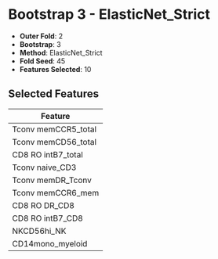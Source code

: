 # Bootstrap 3 - ElasticNet_Strict

- **Outer Fold**: 2
- **Bootstrap**: 3
- **Method**: ElasticNet_Strict
- **Fold Seed**: 45
- **Features Selected**: 10

## Selected Features

| Feature |
|---------|
| Tconv memCCR5_total |
| Tconv memCD56_total |
| CD8 RO intB7_total |
| Tconv naive_CD3 |
| Tconv memDR_Tconv |
| Tconv memCCR6_mem |
| CD8 RO DR_CD8 |
| CD8 RO intB7_CD8 |
| NKCD56hi_NK |
| CD14mono_myeloid |
